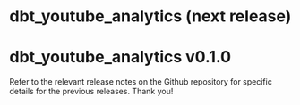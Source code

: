 # dbt_youtube_analytics (next release)

# dbt_youtube_analytics v0.1.0 
Refer to the relevant release notes on the Github repository for specific details for the previous releases. Thank you!